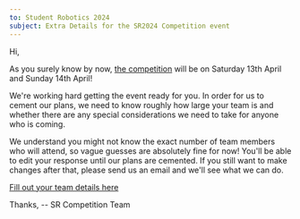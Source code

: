 ```yaml
---
to: Student Robotics 2024
subject: Extra Details for the SR2024 Competition event
---
```


Hi,

As you surely know by now, [the competition](https://studentrobotics.org/events/sr2024/competition/) will be on Saturday 13th April and Sunday 14th April!

We're working hard getting the event ready for you. In order for us to cement our plans, we need to know roughly how large your team is and whether there are any special considerations we need to take for anyone who is coming.

We understand you might not know the exact number of team members who will attend, so vague guesses are absolutely fine for now! You'll be able to edit your response until our plans are cemented. If you still want to make changes after that, please send us an email and we'll see what we can do.

[Fill out your team details here](https://forms.gle/8YhfdRbfDWP3KKNy8)

Thanks,
-- SR Competition Team
